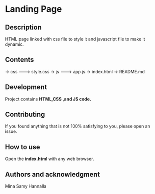 # Landing Page

## Description

HTML page linked with css file to style it and javascript file to make it dynamic.

## Contents

-> css
---> style.css
-> js
---> app.js
-> index.html
-> README.md

## Development

Project contains **HTML,CSS ,and JS code.**

## Contributing

If you found anything that is not 100% satisfying to you, please open an issue.

## How to use

Open the **index.html** with any web browser.

## Authors and acknowledgment

Mina Samy Hannalla
